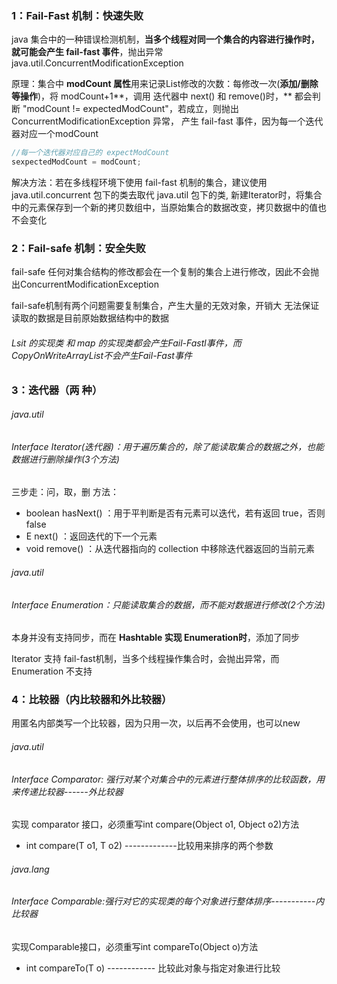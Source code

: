 ### 1：Fail-Fast 机制：快速失败

java 集合中的一种错误检测机制，**当多个线程对同一个集合的内容进行操作时，就可能会产生 fail-fast 事件**，抛出异常 java.util.ConcurrentModificationException

原理：集合中 **modCount 属性**用来记录List修改的次数：每修改一次(**添加/删除等操作**)，将 modCount+1**，调用 迭代器中 next() 和 remove()时，** 都会判断 "modCount != expectedModCount"，若成立，则抛出ConcurrentModificationException 异常， 产生 fail-fast 事件，因为每一个迭代器对应一个modCount

```java
//每一个迭代器对应自己的 expectModCount
sexpectedModCount = modCount; 
```

解决方法：若在多线程环境下使用 fail-fast 机制的集合，建议使用 java.util.concurrent 包下的类去取代 java.util 包下的类, 新建Iterator时，将集合中的元素保存到一个新的拷贝数组中，当原始集合的数据改变，拷贝数据中的值也不会变化

### 2：Fail-safe 机制：安全失败

fail-safe 任何对集合结构的修改都会在一个复制的集合上进行修改，因此不会抛出ConcurrentModificationException

fail-safe机制有两个问题需要复制集合，产生大量的无效对象，开销大	无法保证读取的数据是目前原始数据结构中的数据

###### Lsit 的实现类 和 map  的实现类都会产生Fail-Fastl事件，而CopyOnWriteArrayList不会产生Fail-Fast事件



### 3：迭代器（两 种）

###### java.util

###### Interface Iterator(迭代器)：用于遍历集合的，除了能读取集合的数据之外，也能数据进行删除操作(3个方法)

三步走：问，取，删 方法： 

- boolean hasNext() ：用于平判断是否有元素可以迭代，若有返回 true，否则false 
- E next() ：返回迭代的下一个元素 
- void remove() ：从迭代器指向的 collection 中移除迭代器返回的当前元素

###### java.util

###### Interface Enumeration：只能读取集合的数据，而不能对数据进行修改(2个方法)

本身并没有支持同步，而在 **Hashtable 实现 Enumeration时**，添加了同步

Iterator 支持 fail-fast机制，当多个线程操作集合时，会抛出异常，而 Enumeration 不支持



### 4：比较器（内比较器和外比较器）

用匿名内部类写一个比较器，因为只用一次，以后再不会使用，也可以new

###### java.util

###### Interface Comparator: 强行对某个对集合中的元素进行整体排序的比较函数，用来传递比较器------外比较器

实现 comparator 接口，必须重写int compare(Object o1, Object o2)方法	

- int compare(T o1, T o2) -------------比较用来排序的两个参数

###### java.lang

###### Interface Comparable:强行对它的实现类的每个对象进行整体排序-----------内比较器

实现Comparable接口，必须重写int compareTo(Object o)方法	

- int compareTo(T o) ------------ 比较此对象与指定对象进行比较